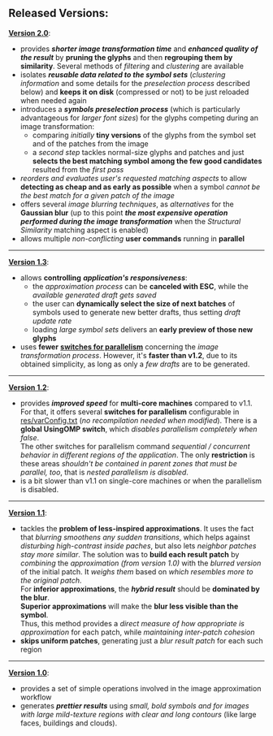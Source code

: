 ## Released Versions:

[**Version 2.0**](../../version_2.0/ReadMe.md):

- provides ***shorter image transformation time*** and ***enhanced quality of the result*** by **pruning the glyphs** and then **regrouping them by similarity**. Several methods of *filtering* and *clustering* are available
- isolates ***reusable data related to the symbol sets*** (*clustering information* and some details for the *preselection process* described below) and **keeps it on disk** (compressed or not) to be just reloaded when needed again
- introduces a ***symbols preselection process*** (which is particularly advantageous for *larger font sizes*) for the glyphs competing during an image transformation:
	- comparing *initially* **tiny versions** of the glyphs from the symbol set and of the patches from the image
	- a *second step* tackles normal-size glyphs and patches and just **selects the best matching symbol among the few good candidates** resulted from the *first pass*
- *reorders and evaluates user&#39;s requested matching aspects* to allow **detecting as cheap and as early as possible** when a symbol *cannot be the best match for a given patch of the image*
- offers several *image blurring techniques*, as *alternatives* for the **Gaussian blur** (up to this point ***the most expensive operation performed during the image transformation*** when the *Structural Similarity* matching aspect is enabled)
- allows multiple *non\-conflicting* **user commands** running in **parallel**

* * *

[**Version 1.3**](../../version_1.3/ReadMe.md):

- allows **controlling** ***application&#39;s responsiveness***:
	- the *approximation process* can be **canceled with ESC**, while the *available generated draft gets saved*
	- the user can **dynamically select the size of next batches** of symbols used to generate new better drafts, thus setting *draft update rate*
	- loading *large symbol sets* delivers an **early preview of those new glyphs**
- uses **fewer** [**switches for parallelism**](../../version_1.3/res/varConfig.txt) concerning the *image transformation process*. However, it&#39;s **faster than v1.2**, due to its obtained simplicity, as long as only a *few drafts* are to be generated.

- - -

[**Version 1.2**](../../version_1.2/ReadMe.md):

- provides ***improved speed*** for **multi\-core machines** compared to v1.1. For that, it offers several **switches for parallelism** configurable in [res/varConfig.txt](../../version_1.2/res/varConfig.txt) (*no recompilation needed when modified*).
 	There is a **global UsingOMP switch**, which *disables parallelism completely when false*.<br>
    The other switches for parallelism command *sequential / concurrent behavior in different regions of the application*. The only **restriction** is these areas *shouldn&#39;t be contained in parent zones that must be parallel, too*, that is *nested parallelism is disabled*.
- is a bit slower than v1.1 on single\-core machines or when the parallelism is disabled.

- - -

[**Version 1.1**](../../version_1.1/ReadMe.md):

- tackles the **problem of less\-inspired approximations**. It uses the fact that *blurring smoothens any sudden transitions*, which helps against *disturbing high\-contrast inside paches*, but also lets *neighbor patches stay more similar*.
    The solution was to **build each result patch** by *combining* the *approximation (from version 1.0)* with the *blurred version* of the initial patch. It *weighs them* based on *which resembles more to the original patch*.<br>
    For **inferior approximations**, the ***hybrid result*** should be **dominated by the blur**.<br>
    **Superior approximations** will make the **blur less visible than the symbol**.<br>
    Thus, this method provides a *direct measure of how appropriate is approximation* for each patch, while *maintaining inter\-patch cohesion*
- **skips uniform patches**, generating just a *blur result patch* for each such region

- - -

[**Version 1.0**](../../version_1.0/ReadMe.md):

- provides a set of simple operations involved in the image approximation workflow
- generates ***prettier results*** using *small, bold symbols and for images with large mild\-texture regions with clear and long contours* (like large faces, buildings and clouds).

